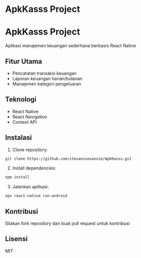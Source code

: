 ﻿# ApkKasss Project
# ApkKasss Project

Aplikasi manajemen keuangan sederhana berbasis React Native

## Fitur Utama
- Pencatatan transaksi keuangan
- Laporan keuangan harian/bulanan
- Manajemen kategori pengeluaran

## Teknologi
- React Native
- React Navigation
- Context API

## Instalasi
1. Clone repository:
```bash
git clone https://github.com/stevannievannie/ApkKasss.git
```

2. Install dependencies:
```bash
npm install
```

3. Jalankan aplikasi:
```bash
npx react-native run-android
```

## Kontribusi
Silakan fork repository dan buat pull request untuk kontribusi

## Lisensi
MIT
